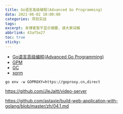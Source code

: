```yaml
---
title: Go语言高级编程(Advanced Go Programming)
data: 2021-06-02 10:00:00
categories: 项目实战
tags:
excerpt: 本博客暂不显示摘要，请大家谅解
abbrlink: 43af5e27
toc: true
sticky:
---
```


- [Go语言高级编程(Advanced Go Programming)](https://chai2010.cn/advanced-go-programming-book/index.html#go%E8%AF%AD%E8%A8%80%E9%AB%98%E7%BA%A7%E7%BC%96%E7%A8%8Badvanced-go-programming)
- [GPM](https://www.bilibili.com/video/BV1wz4y1y7Kd/?spm_id_from=333.337.search-card.all.click&vd_source=555037c225feed26cbf0539c0c68c4eb)
- [GC](https://www.bilibili.com/video/BV1wz4y1y7Kd/?spm_id_from=333.337.search-card.all.click&vd_source=555037c225feed26cbf0539c0c68c4eb)
- [xorm](https://gobook.io/read/gitea.com/xorm/manual-zh-CN/chapter-02/4.columns.html)

```shell
go env -w GOPROXY=https://goproxy.cn,direct
```

https://github.com/JIeJaitt/video-server

https://github.com/astaxie/build-web-application-with-golang/blob/master/zh/04.1.md
